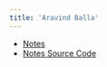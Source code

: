 ```yaml
---
title: 'Aravind Balla'
---
```


- [Notes](https://notes.aravindballa.com)
- [Notes Source Code](https://github.com/aravindballa/notes.aravindballa.com)
